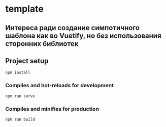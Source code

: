 # template

## Интереса ради создание симпотичного шаблона как во Vuetify, но без использования сторонних библиотек  

## Project setup
```
npm install
```

### Compiles and hot-reloads for development
```
npm run serve
```

### Compiles and minifies for production
```
npm run build
```
